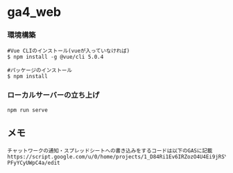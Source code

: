 # ga4_web

### 環境構築
```
#Vue CLIのインストール(vueが入っていなければ)
$ npm install -g @vue/cli 5.0.4

#パッケージのインストール
$ npm install
```

### ローカルサーバーの立ち上げ
```
npm run serve
```
## メモ
```
チャットワークの通知・スプレッドシートへの書き込みをするコードは以下のGASに記載
https://script.google.com/u/0/home/projects/1_D84Ri1Ev6IRZozO4U4Ei9jRSYxd8RR6jfBMc2KQ2KG-PFyYCyUWpC4a/edit
```


